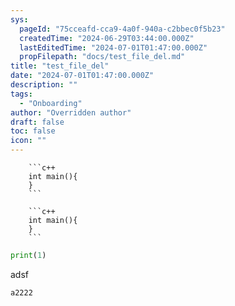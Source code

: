```yaml
---
sys:
  pageId: "75cceafd-cca9-4a0f-940a-c2bbec0f5b23"
  createdTime: "2024-06-29T03:44:00.000Z"
  lastEditedTime: "2024-07-01T01:47:00.000Z"
  propFilepath: "docs/test_file_del.md"
title: "test_file_del"
date: "2024-07-01T01:47:00.000Z"
description: ""
tags:
  - "Onboarding"
author: "Overridden author"
draft: false
toc: false
icon: ""
---
```


		```c++
		int main(){
		}
		```

		```c++
		int main(){
		}
		```

```python
print(1)
```

adsf

	a2222
